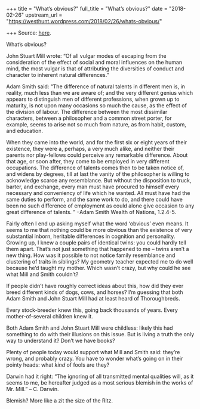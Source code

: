+++
title = "What’s obvious?"
full_title = "What’s obvious?"
date = "2018-02-26"
upstream_url = "https://westhunt.wordpress.com/2018/02/26/whats-obvious/"

+++
Source: [here](https://westhunt.wordpress.com/2018/02/26/whats-obvious/).

What’s obvious?

John Stuart Mill wrote: “Of all vulgar modes of escaping from the
consideration of the effect of social and moral influences on the human
mind, the most vulgar is that of attributing the diversities of conduct
and character to inherent natural differences.”

Adam Smith said: “The difference of natural talents in different men is,
in reality, much less than we are aware of; and the very different
genius which appears to distinguish men of different professions, when
grown up to maturity, is not upon many occasions so much the cause, as
the effect of the division of labour. The difference between the most
dissimilar characters, between a philosopher and a common street porter,
for example, seems to arise not so much from nature, as from habit,
custom, and education.

When they came into the world, and for the first six or eight years of
their existence, they were a, perhaps, a very much alike, and neither
their parents nor play-fellows could perceive any remarkable difference.
About that age, or soon after, they come to be employed in very
different occupations. The difference of talents comes then to be taken
notice of, and widens by degrees, till at last the vanity of the
philosopher is willing to acknowledge scarce any resemblance. But
without the disposition to truck, barter, and exchange, every man must
have procured to himself every necessary and conveniency of life which
he wanted. All must have had the same duties to perform, and the same
work to do, and there could have been no such difference of employment
as could alone give occasion to any great difference of talents. ” –Adam
Smith Wealth of Nations, 1.2.4-5.

Fairly often I end up asking myself what the word ‘obvious’ even means.
It seems to me that nothing could be more obvious than the existence of
very substantial inborn, heritable differences in cognition and
personality. Growing up, I knew a couple pairs of identical twins: you
could hardly tell them apart. That’s not just something that happened to
me – twins aren’t a new thing. How was it possible to not notice family
resemblance and clustering of traits in siblings? My geometry teacher
expected me to do well because he’d taught my mother. Which wasn’t
crazy, but why could he see what Mill and Smith couldn’t?

If people didn’t have roughly correct ideas about this, how did they
ever breed different kinds of dogs, cows, and horses? I’m guessing that
both Adam Smith and John Stuart Mill had at least heard of
Thoroughbreds.

Every stock-breeder knew this, going back thousands of years. Every
mother-of-several children knew it.

Both Adam Smith and John Stuart Mill were childless: likely this had
something to do with their illusions on this issue. But is living a
truth the only way to understand it? Don’t we have books?

Plenty of people today would support what Mill and Smith said: they’re
wrong, and probably crazy. You have to wonder what’s going on in their
pointy heads: what *kind* of fools are they?

Darwin had it right: “The ignoring of all transmitted mental qualities
will, as it seems to me, be hereafter judged as a most serious blemish
in the works of Mr. Mill.” – C. Darwin.

Blemish? More like a zit the size of the Ritz.

